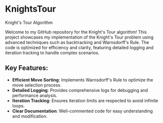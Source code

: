 # KnightsTour

Knight's Tour Algorithm

Welcome to my GitHub repository for the Knight's Tour algorithm! This project showcases my implementation of the Knight's Tour problem using advanced techniques such as backtracking and Warnsdorff's Rule. The code is optimized for efficiency and clarity, featuring detailed logging and iteration tracking to handle complex scenarios.

## Key Features:
- **Efficient Move Sorting**: Implements Warnsdorff's Rule to optimize the move selection process.
- **Detailed Logging**: Provides comprehensive logs for debugging and performance analysis.
- **Iteration Tracking**: Ensures iteration limits are respected to avoid infinite loops.
- **Clear Documentation**: Well-commented code for easy understanding and modification.
